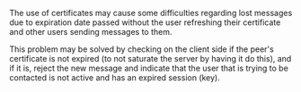 The use of certificates may cause some difficulties regarding lost messages due to expiration date passed without the user refreshing their certificate and other users sending messages to them.

This problem may be solved by checking on the client side if the peer's certificate is not expired (to not saturate the server by having it do this), and if it is, reject the new message and indicate that the user that is trying to be contacted is not active and has an expired session (key).

